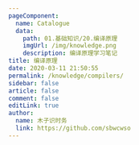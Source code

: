 ```yaml
---
pageComponent: 
  name: Catalogue
  data: 
    path: 01.基础知识/20.编译原理
    imgUrl: /img/knowledge.png
    description: 编译原理学习笔记
title: 编译原理
date: 2020-03-11 21:50:55
permalink: /knowledge/compilers/
sidebar: false
article: false
comment: false
editLink: true
author: 
  name: 木子识时务
  link: https://github.com/sbwcwso
---
```

